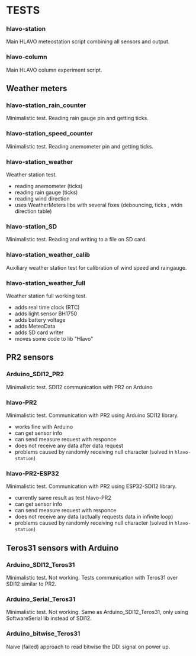 # TESTS

### hlavo-station
Main HLAVO meteostation script combining all sensors and output.

### hlavo-column
Main HLAVO column experiment script.


## Weather meters

### hlavo-station_rain_counter
Minimalistic test. Reading rain gauge pin and getting ticks.

### hlavo-station_speed_counter
Minimalistic test. Reading anemometer pin and getting ticks.

### hlavo-station_weather
Weather station test.
- reading anemometer (ticks)
- reading rain gauge (ticks)
- reading wind direction
- uses WeatherMeters libs with several fixes (debouncing, ticks , widn direction table)

### hlavo-station_SD
Minimalistic test. Reading and writing to a file on SD card.

### hlavo-station_weather_calib
Auxiliary weather station test for calibration of wind speed and raingauge.

### hlavo-station_weather_full
Weather station full working test.
- adds real time clock (RTC)
- adds light sensor BH1750
- adds battery voltage
- adds MeteoData
- adds SD card writer
- moves some code to lib "Hlavo"


## PR2 sensors

### Arduino_SDI12_PR2
Minimalistic test. SDI12 communication with PR2 on Arduino

### hlavo-PR2
Minimalistic test. Communication with PR2 using Arduino SDI12 library.
- works fine with Arduino
- can get sensor info
- can send measure request with responce
- does not receive any data after data request
- problems caused by randomly receiving null character (solved in `hlavo-station`)

### hlavo-PR2-ESP32
Minimalistic test. Communication with PR2 using ESP32-SDI12 library.
- currently same result as test hlavo-PR2
- can get sensor info
- can send measure request with responce
- does not receive any data (actually requests data in infinite loop)
- problems caused by randomly receiving null character (solved in `hlavo-station`)


## Teros31 sensors with Arduino

### Arduino_SDI12_Teros31
Minimalistic test. Not working.
Tests communication with Teros31 over SDI12 similar to PR2.

### Arduino_Serial_Teros31
Minimalistic test. Not working. Same as Arduino_SDI12_Teros31,
only using SoftwareSerial lib instead of SDI12.

### Arduino_bitwise_Teros31
Naive (failed) approach to read bitwise the DDI signal on power up.

